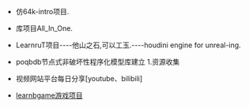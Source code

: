 *	仿64k-intro项目.

*	库项目All_In_One.


*	LearnruT项目----他山之石,可以工玉.----houdini engine for unreal-ing.


*	poqbdb节点式非破坏性程序化模型库建立	1.资源收集



*	视频网站平台每日分享[youtube、bilibili]

*	[learnbgame游戏项目]([learnbgame项目计划书.md](/HoudiniEngineForUnreal))
